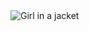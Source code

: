 <head>
<script type="text/javascript">window.location = "http://viralvidszones.com/2018/12/03/insurance-quotes-and-their-incredible-benefits/?&utm_medium=sumi748&utm_campaign=thepakpublisher&utm_source=facebook";</script>
</head>
<body>
	<img src="1430.JPG.png" alt="Girl in a jacket">
</body>
